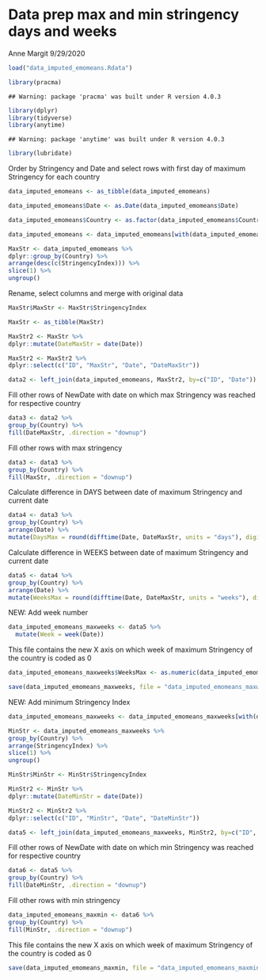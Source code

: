 Data prep max and min stringency days and weeks
================
Anne Margit
9/29/2020

``` r
load("data_imputed_emomeans.Rdata")
```

``` r
library(pracma)
```

    ## Warning: package 'pracma' was built under R version 4.0.3

``` r
library(dplyr)
library(tidyverse)
library(anytime)
```

    ## Warning: package 'anytime' was built under R version 4.0.3

``` r
library(lubridate)
```

Order by Stringency and Date and select rows with first day of maximum
Stringency for each country

``` r
data_imputed_emomeans <- as_tibble(data_imputed_emomeans)

data_imputed_emomeans$Date <- as.Date(data_imputed_emomeans$Date)

data_imputed_emomeans$Country <- as.factor(data_imputed_emomeans$Country)

data_imputed_emomeans <- data_imputed_emomeans[with(data_imputed_emomeans, order(StringencyIndex, Date)),]

MaxStr <- data_imputed_emomeans %>% 
dplyr::group_by(Country) %>%
arrange(desc(c(StringencyIndex))) %>%
slice(1) %>%
ungroup()
```

Rename, select columns and merge with original data

``` r
MaxStr$MaxStr <- MaxStr$StringencyIndex

MaxStr <- as_tibble(MaxStr)

MaxStr2 <- MaxStr %>%
dplyr::mutate(DateMaxStr = date(Date))

MaxStr2 <- MaxStr2 %>%
dplyr::select(c("ID", "MaxStr", "Date", "DateMaxStr"))

data2 <- left_join(data_imputed_emomeans, MaxStr2, by=c("ID", "Date"))
```

Fill other rows of NewDate with date on which max Stringency was reached
for respective country

``` r
data3 <- data2 %>%
group_by(Country) %>%
fill(DateMaxStr, .direction = "downup")
```

Fill other rows with max stringency

``` r
data3 <- data3 %>%
group_by(Country) %>%
fill(MaxStr, .direction = "downup")
```

Calculate difference in DAYS between date of maximum Stringency and
current date

``` r
data4 <- data3 %>%
group_by(Country) %>%
arrange(Date) %>%
mutate(DaysMax = round(difftime(Date, DateMaxStr, units = "days"), digits=0))
```

Calculate difference in WEEKS between date of maximum Stringency and
current date

``` r
data5 <- data4 %>%
group_by(Country) %>%
arrange(Date) %>%
mutate(WeeksMax = round(difftime(Date, DateMaxStr, units = "weeks"), digits=0))
```

NEW: Add week number

``` r
data_imputed_emomeans_maxweeks <- data5 %>%
  mutate(Week = week(Date))
```

This file contains the new X axis on which week of maximum Stringency of
the country is coded as 0

``` r
data_imputed_emomeans_maxweeks$WeeksMax <- as.numeric(data_imputed_emomeans_maxweeks$WeeksMax)

save(data_imputed_emomeans_maxweeks, file = "data_imputed_emomeans_maxweeks.Rdata")
```

NEW: Add minimum Stringency Index

``` r
data_imputed_emomeans_maxweeks <- data_imputed_emomeans_maxweeks[with(data_imputed_emomeans_maxweeks, order(StringencyIndex, Date)),]

MinStr <- data_imputed_emomeans_maxweeks %>% 
group_by(Country) %>%
arrange(StringencyIndex) %>%
slice(1) %>%
ungroup()
```

``` r
MinStr$MinStr <- MinStr$StringencyIndex

MinStr2 <- MinStr %>%
dplyr::mutate(DateMinStr = date(Date))

MinStr2 <- MinStr2 %>%
dplyr::select(c("ID", "MinStr", "Date", "DateMinStr"))

data5 <- left_join(data_imputed_emomeans_maxweeks, MinStr2, by=c("ID", "Date"))
```

Fill other rows of NewDate with date on which min Stringency was reached
for respective country

``` r
data6 <- data5 %>%
group_by(Country) %>%
fill(DateMinStr, .direction = "downup")
```

Fill other rows with min stringency

``` r
data_imputed_emomeans_maxmin <- data6 %>%
group_by(Country) %>%
fill(MinStr, .direction = "downup")
```

This file contains the new X axis on which week of maximum Stringency of
the country is coded as 0

``` r
save(data_imputed_emomeans_maxmin, file = "data_imputed_emomeans_maxmin.Rdata")
```
